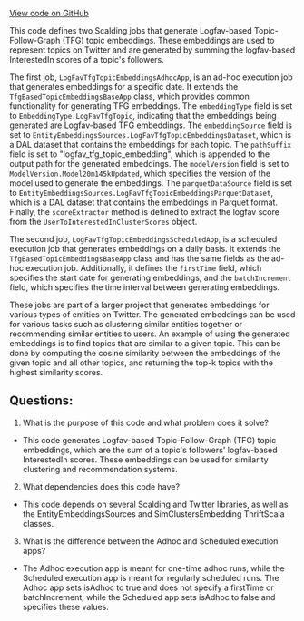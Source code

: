 [View code on GitHub](https://github.com/misbahsy/the-algorithm/src/scala/com/twitter/simclusters_v2/scalding/embedding/tfg/LogFavTfgBasedTopicEmbeddings.scala)

This code defines two Scalding jobs that generate Logfav-based Topic-Follow-Graph (TFG) topic embeddings. These embeddings are used to represent topics on Twitter and are generated by summing the logfav-based InterestedIn scores of a topic's followers. 

The first job, `LogFavTfgTopicEmbeddingsAdhocApp`, is an ad-hoc execution job that generates embeddings for a specific date. It extends the `TfgBasedTopicEmbeddingsBaseApp` class, which provides common functionality for generating TFG embeddings. The `embeddingType` field is set to `EmbeddingType.LogFavTfgTopic`, indicating that the embeddings being generated are Logfav-based TFG embeddings. The `embeddingSource` field is set to `EntityEmbeddingsSources.LogFavTfgTopicEmbeddingsDataset`, which is a DAL dataset that contains the embeddings for each topic. The `pathSuffix` field is set to "logfav_tfg_topic_embedding", which is appended to the output path for the generated embeddings. The `modelVersion` field is set to `ModelVersion.Model20m145kUpdated`, which specifies the version of the model used to generate the embeddings. The `parquetDataSource` field is set to `EntityEmbeddingsSources.LogFavTfgTopicEmbeddingsParquetDataset`, which is a DAL dataset that contains the embeddings in Parquet format. Finally, the `scoreExtractor` method is defined to extract the logfav score from the `UserToInterestedInClusterScores` object.

The second job, `LogFavTfgTopicEmbeddingsScheduledApp`, is a scheduled execution job that generates embeddings on a daily basis. It extends the `TfgBasedTopicEmbeddingsBaseApp` class and has the same fields as the ad-hoc execution job. Additionally, it defines the `firstTime` field, which specifies the start date for generating embeddings, and the `batchIncrement` field, which specifies the time interval between generating embeddings.

These jobs are part of a larger project that generates embeddings for various types of entities on Twitter. The generated embeddings can be used for various tasks such as clustering similar entities together or recommending similar entities to users. An example of using the generated embeddings is to find topics that are similar to a given topic. This can be done by computing the cosine similarity between the embeddings of the given topic and all other topics, and returning the top-k topics with the highest similarity scores.
## Questions: 
 1. What is the purpose of this code and what problem does it solve?
- This code generates Logfav-based Topic-Follow-Graph (TFG) topic embeddings, which are the sum of a topic's followers' logfav-based InterestedIn scores. These embeddings can be used for similarity clustering and recommendation systems.

2. What dependencies does this code have?
- This code depends on several Scalding and Twitter libraries, as well as the EntityEmbeddingsSources and SimClustersEmbedding ThriftScala classes.

3. What is the difference between the Adhoc and Scheduled execution apps?
- The Adhoc execution app is meant for one-time adhoc runs, while the Scheduled execution app is meant for regularly scheduled runs. The Adhoc app sets isAdhoc to true and does not specify a firstTime or batchIncrement, while the Scheduled app sets isAdhoc to false and specifies these values.